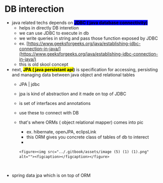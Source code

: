 # DB interection

* java related  techs depends on <mark style="background-color:blue;">**JDBC ( java database connectivity)**</mark>&#x20;
  * helps in directly DB interetion
  * we can use JDBC to execute in db
  * we write queries in string and pass those function exposed by JDBC
  * ex. [https://www.geeksforgeeks.org/java/establishing-jdbc-connection-in-java/](https://www.geeksforgeeks.org/java/establishing-jdbc-connection-in-java/)
  * this is old skool concept
* next, <mark style="background-color:yellow;">**JPA ( java persistant api**</mark>**)** is specification for accessing, persisting and managing data between java object and relational tables
  * JPA | jdbc&#x20;
  * jpa is kind of abstraction and it made on top of JDBC
  * is set of interfaces and annotations&#x20;
  * use these to connect with DB
  * that's where ORMs ( object relational mapper) comes into pic
    * ex. hibernate, openJPA, eclipsLink
    * this ORM gives you concrete class of tables of db to interect
    *

        <figure><img src="../.gitbook/assets/image (5) (1) (1).png" alt=""><figcaption></figcaption></figure>

<figure><img src="broken-reference" alt=""><figcaption></figcaption></figure>

* spring data jpa which is on top of ORM

